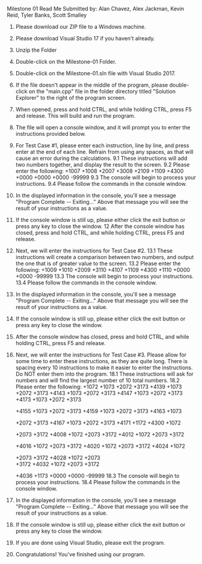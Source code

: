 Milestone 01 Read Me 
Submitted by:
Alan Chavez, Alex Jackman, Kevin Reid, Tyler Banks, Scott Smalley
1. Please download our ZIP file to a Windows machine.
2. Please download Visual Studio 17 if you haven't already.
3. Unzip the Folder
4. Double-click on the Milestone-01 Folder.
5. Double-click on the Milestone-01.sln file with Visual Studio 2017.
6. If the file doesn't appear in the middle of the program, 
   please double-click on the "main.cpp" file in the folder directory
   titled "Solution Explorer" to the right of the program screen.
7. When opened, press and hold CTRL, and while holding CTRL, press F5 and release.
   This will build and run the program.
8. The file will open a console window, and it will prompt you to 
   enter the instructions provided below.
9. For Test Case #1, please enter each instruction, line by line, and press 
   enter at the end of each line. Refrain from using any spaces, as that 
   will cause an error during the calculations.
9.1 These instructions will add two numbers together, and display
    the result to the screen.
9.2 Please enter the following:
    +1007
    +1008
    +2007
    +3008
    +2109
    +1109
    +4300
    +0000
    +0000
    +0000
    -99999
9.3 The console will begin to process your instructions.
9.4 Please follow the commands in the console window.
10. In the displayed information in the console, you'll see a
    message "Program Complete -- Exiting..." Above that message 
    you will see the result of your instructions as a value.
11. If the console window is still up, please either click the 
    exit button or press any key to close the window.
12  After the console window has closed, press and hold CTRL, 
    and while holding CTRL, press F5 and release.
13. Next, we will enter the instructions for Test Case #2.
13.1 These instructions will create a comparison between two 
     numbers, and output the one that is of greater value to
     the screen.
13.2 Please enter the following:
    +1009
    +1010
    +2009
    +3110
    +4107
    +1109
    +4300
    +1110
    +0000
    +0000
    -99999
13.3 The console will begin to process your instructions.
13.4 Please follow the commands in the console window.
14. In the displayed information in the console, you'll see a
    message "Program Complete -- Exiting..." Above that message 
    you will see the result of your instructions as a value.
15. If the console window is still up, please either click the 
    exit button or press any key to close the window.
16. After the console window has closed, press and hold CTRL, 
    and while holding CTRL, press F5 and release.
17. Next, we will enter the instructions for Test Case #3.
    Please allow for some time to enter these instructions,
    as they are quite long. There is spacing every 10 instructions
    to make it easier to enter the instructions. Do NOT enter them
    into the program.
18.1 These instructions will ask for numbers and will find the 
     largest number of 10 total numbers.
18.2 Please enter the following:
    +1072
    +1073
    +2072
    +3173
    +4139
    +1073
    +2072
    +3173
    +4143
    +1073
    +2072
    +3173
    +4147
    +1073
    +2072
    +3173
    +4173
    +1073
    +2072
    +3173
    
    +4155
    +1073
    +2072
    +3173
    +4159
    +1073
    +2072
    +3173
    +4163
    +1073
    
    +2072
    +3173
    +4167
    +1073
    +2072
    +3173
    +4171
    +1172
    +4300
    +1072
    
    +2073
    +3172
    +4008
    +1072
    +2073
    +3172
    +4012
    +1072
    +2073
    +3172
    
    +4016
    +1072
    +2073
    +3172
    +4020
    +1072
    +2073
    +3172
    +4024
    +1072
    
    +2073
    +3172
    +4028
    +1072
    +2073   
    +3172
    +4032
    +1072
    +2073
    +3172
    
    +4036
    +1173
    +0000
    +0000
    -99999
18.3 The console will begin to process your instructions.
18.4 Please follow the commands in the console window.
19. In the displayed information in the console, you'll see a
    message "Program Complete -- Exiting..." Above that message 
    you will see the result of your instructions as a value.
20. If the console window is still up, please either click the 
    exit button or press any key to close the window.
21. If you are done using Visual Studio, please exit the program.
22. Congratulations! You've finished using our program.
